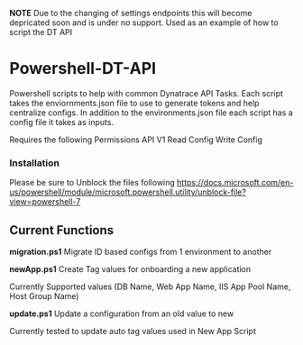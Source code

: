 **NOTE**
Due to the changing of settings endpoints this will become depricated soon and is under no support. Used as an example of how to script the DT API


# Powershell-DT-API
Powershell scripts to help with common Dynatrace API Tasks. Each script takes the enviornments.json file to use to generate tokens and help centralize configs. In addition to the environments.json file each script has a config file it takes as inputs.

Requires the following Permissions
API V1
Read Config
Write Config


### Installation

Please be sure to Unblock the files following
https://docs.microsoft.com/en-us/powershell/module/microsoft.powershell.utility/unblock-file?view=powershell-7

## Current Functions
**migration.ps1**
Migrate ID based configs from 1 environment to another 

**newApp.ps1**
Create Tag values for onboarding a new application

  Currently Supported values
    (DB Name, Web App Name, IIS App Pool Name, Host Group Name)

**update.ps1**
Update a configuration from an old value to new

  Currently tested to update auto tag values used in New App Script
